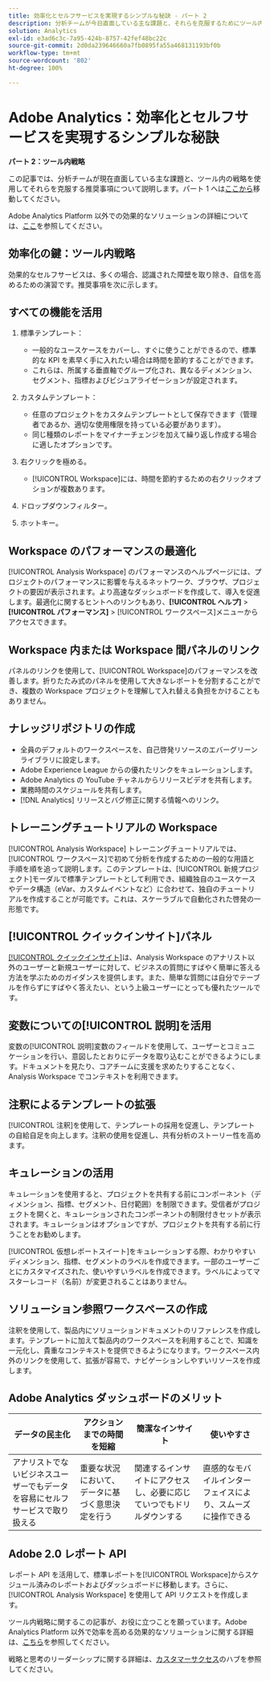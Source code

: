 ```yaml
---
title: 効率化とセルフサービスを実現するシンプルな秘訣 - パート 2
description: 分析チームが今日直面している主な課題と、それらを克服するためにツール内の戦略を使用した推奨事項について説明します。
solution: Analytics
exl-id: e3ad6c3c-7a95-424b-8757-42fef48bc22c
source-git-commit: 2d0da239646660a7fb0895fa55a468131193bf0b
workflow-type: tm+mt
source-wordcount: '802'
ht-degree: 100%

---
```


# Adobe Analytics：効率化とセルフサービスを実現するシンプルな秘訣

**パート 2：ツール内戦略**

この記事では、分析チームが現在直面している主な課題と、ツール内の戦略を使用してそれらを克服する推奨事項について説明します。パート 1 へは[ここから](/help/strategy/analytics-simple-hacks-for-efficiency-part-one.md)移動してください。

Adobe Analytics Platform 以外での効果的なソリューションの詳細については、[ここ](https://docs.google.com/document/d/1fSrC/_yHW04K61K0Phe4dtg1nCU4jDsqrHWc8KVvsJWk/edit?usp=sharing)を参照してください。

## 効率化の鍵：ツール内戦略

効果的なセルフサービスは、多くの場合、認識された障壁を取り除き、自信を高めるための演習です。推奨事項を次に示します。

## すべての機能を活用

1. 標準テンプレート：

   * 一般的なユースケースをカバーし、すぐに使うことができるので、標準的な KPI を素早く手に入れたい場合は時間を節約することができます。
   * これらは、所属する垂直軸でグループ化され、異なるディメンション、セグメント、指標およびビジュアライゼーションが設定されます。

1. カスタムテンプレート：

   * 任意のプロジェクトをカスタムテンプレートとして保存できます（管理者であるか、適切な使用権限を持っている必要があります）。
   * 同じ種類のレポートをマイナーチェンジを加えて繰り返し作成する場合に適したオプションです。

1. 右クリックを極める。

   * [!UICONTROL Workspace]には、時間を節約するための右クリックオプションが複数あります。

1. ドロップダウンフィルター。

1. ホットキー。

## Workspace のパフォーマンスの最適化

[!UICONTROL Analysis Workspace] のパフォーマンスのヘルプページには、プロジェクトのパフォーマンスに影響を与えるネットワーク、ブラウザ、プロジェクトの要因が表示されます。より高速なダッシュボードを作成して、導入を促進します。最適化に関するヒントへのリンクもあり、**[!UICONTROL ヘルプ]** > **[!UICONTROL パフォーマンス]** > [!UICONTROL ワークスペース]メニューからアクセスできます。

## Workspace 内または Workspace 間パネルのリンク

パネルのリンクを使用して、[!UICONTROL Workspace]のパフォーマンスを改善します。折りたたみ式のパネルを使用して大きなレポートを分割することができ、複数の Workspace プロジェクトを理解して入れ替える負担をかけることもありません。

## ナレッジリポジトリの作成

* 全員のデフォルトのワークスペースを、自己啓発リソースのエバーグリーンライブラリに設定します。
* Adobe Experience League からの優れたリンクをキュレーションします。
* Adobe Analytics の YouTube チャネルからリリースビデオを共有します。
* 業務時間のスケジュールを共有します。
* [!DNL Analytics] リリースとバグ修正に関する情報へのリンク。

## トレーニングチュートリアルの Workspace

[!UICONTROL Analysis Workspace] トレーニングチュートリアルでは、[!UICONTROL ワークスペース]で初めて分析を作成するための一般的な用語と手順を順を追って説明します。このテンプレートは、[!UICONTROL 新規プロジェクト]モーダルで標準テンプレートとして利用でき、組織独自のユースケースやデータ構造（eVar、カスタムイベントなど）に合わせて、独自のチュートリアルを作成することが可能です。これは、スケーラブルで自動化された啓発の一形態です。

## [!UICONTROL クイックインサイト]パネル

[[!UICONTROL クイックインサイト]](https://experienceleague.adobe.com/docs/analytics/analyze/analysis-workspace/panels/quickinsight.html?lang=ja)は、Analysis Workspace のアナリスト以外のユーザーと新規ユーザーに対して、ビジネスの質問にすばやく簡単に答える方法を学ぶためのガイダンスを提供します。また、簡単な質問には自分でテーブルを作らずにすばやく答えたい、という上級ユーザーにとっても優れたツールです。

## 変数についての[!UICONTROL 説明]を活用

変数の[!UICONTROL 説明]変数のフィールドを使用して、ユーザーとコミュニケーションを行い、意図したとおりにデータを取り込むことができるようにします。ドキュメントを見たり、コアチームに支援を求めたりすることなく、Analysis Workspace でコンテキストを利用できます。

## 注釈によるテンプレートの拡張

[!UICONTROL 注釈]を使用して、テンプレートの採用を促進し、テンプレートの自給自足を向上します。注釈の使用を促進し、共有分析のストーリー性を高めます。

## キュレーションの活用

キュレーションを使用すると、プロジェクトを共有する前にコンポーネント（ディメンション、指標、セグメント、日付範囲）を制限できます。受信者がプロジェクトを開くと、キュレーションされたコンポーネントの制限付きセットが表示されます。キュレーションはオプションですが、プロジェクトを共有する前に行うことをお勧めします。

[!UICONTROL 仮想レポートスイート]をキュレーションする際、わかりやすいディメンション、指標、セグメントのラベルを作成できます。一部のユーザーごとにカスタマイズされた、使いやすいラベルを作成できます。ラベルによってマスターレコード（名前）が変更されることはありません。

## ソリューション参照ワークスペースの作成

注釈を使用して、製品内にソリューションドキュメントのリファレンスを作成します。テンプレートに加えて製品内のワークスペースを利用することで、知識を一元化し、貴重なコンテキストを提供できるようになります。ワークスペース内外のリンクを使用して、拡張が容易で、ナビゲーションしやすいリソースを作成します。

## Adobe Analytics ダッシュボードのメリット

| データの民主化 | アクションまでの時間を短縮 | 簡潔なインサイト | 使いやすさ |
| --- | --- | --- | --- |
| アナリストでないビジネスユーザーでもデータを容易にセルフサービスで取り扱える | 重要な状況において、データに基づく意思決定を行う | 関連するインサイトにアクセスし、必要に応じていつでもドリルダウンする | 直感的なモバイルインターフェイスにより、スムーズに操作できる |

## Adobe 2.0 レポート API

レポート API を活用して、標準レポートを[!UICONTROL Workspace]からスケジュール済みのレポートおよびダッシュボードに移動します。さらに、[!UICONTROL Analysis Workspace] を使用して API リクエストを作成します。

ツール内戦略に関するこの記事が、お役に立つことを願っています。Adobe Analytics Platform 以外で効率を高める効果的なソリューションに関する詳細は、[こちら](https://docs.google.com/document/d/1fSrC/_yHW04K61K0Phe4dtg1nCU4jDsqrHWc8KVvsJWk/edit?usp=sharing)を参照してください。

戦略と思考のリーダーシップに関する詳細は、[カスタマーサクセス](https://experienceleague.adobe.com/docs/customer-success/customer-success/overview.html?lang=ja)のハブを参照してください。